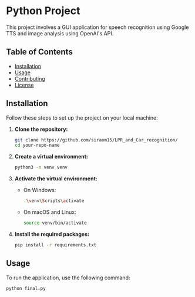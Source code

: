 # Python Project

This project involves a GUI application for speech recognition using Google TTS and image analysis using OpenAI's API.

## Table of Contents
- [Installation](#installation)
- [Usage](#usage)
- [Contributing](#contributing)
- [License](#license)

## Installation

Follow these steps to set up the project on your local machine:

1. **Clone the repository:**
    ```sh
    git clone https://github.com/siraom15/LPR_and_Car_recognition/
    cd your-repo-name
    ```

2. **Create a virtual environment:**
    ```sh
    python3 -m venv venv
    ```

3. **Activate the virtual environment:**
    - On Windows:
        ```sh
        .\venv\Scripts\activate
        ```
    - On macOS and Linux:
        ```sh
        source venv/bin/activate
        ```

4. **Install the required packages:**
    ```sh
    pip install -r requirements.txt
    ```

## Usage

To run the application, use the following command:

```sh
python final.py
```
